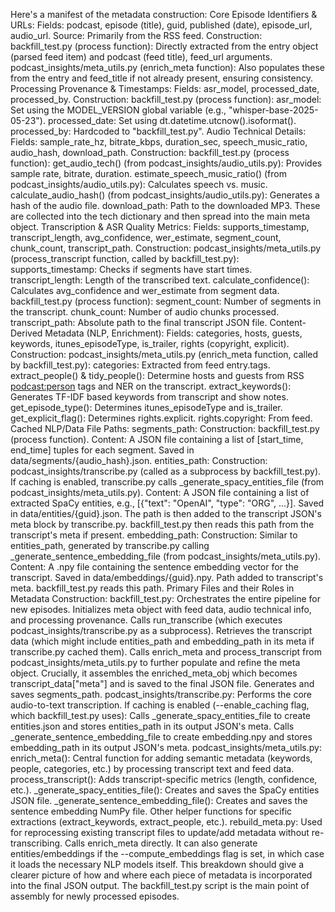 Here's a manifest of the metadata construction:
Core Episode Identifiers & URLs:
Fields: podcast, episode (title), guid, published (date), episode_url, audio_url.
Source: Primarily from the RSS feed.
Construction:
backfill_test.py (process function): Directly extracted from the entry object (parsed feed item) and podcast (feed title), feed_url arguments.
podcast_insights/meta_utils.py (enrich_meta function): Also populates these from the entry and feed_title if not already present, ensuring consistency.
Processing Provenance & Timestamps:
Fields: asr_model, processed_date, processed_by.
Construction:
backfill_test.py (process function):
asr_model: Set using the MODEL_VERSION global variable (e.g., "whisper-base-2025-05-23").
processed_date: Set using dt.datetime.utcnow().isoformat().
processed_by: Hardcoded to "backfill_test.py".
Audio Technical Details:
Fields: sample_rate_hz, bitrate_kbps, duration_sec, speech_music_ratio, audio_hash, download_path.
Construction:
backfill_test.py (process function):
get_audio_tech() (from podcast_insights/audio_utils.py): Provides sample rate, bitrate, duration.
estimate_speech_music_ratio() (from podcast_insights/audio_utils.py): Calculates speech vs. music.
calculate_audio_hash() (from podcast_insights/audio_utils.py): Generates a hash of the audio file.
download_path: Path to the downloaded MP3.
These are collected into the tech dictionary and then spread into the main meta object.
Transcription & ASR Quality Metrics:
Fields: supports_timestamp, transcript_length, avg_confidence, wer_estimate, segment_count, chunk_count, transcript_path.
Construction:
podcast_insights/meta_utils.py (process_transcript function, called by backfill_test.py):
supports_timestamp: Checks if segments have start times.
transcript_length: Length of the transcribed text.
calculate_confidence(): Calculates avg_confidence and wer_estimate from segment data.
backfill_test.py (process function):
segment_count: Number of segments in the transcript.
chunk_count: Number of audio chunks processed.
transcript_path: Absolute path to the final transcript JSON file.
Content-Derived Metadata (NLP, Enrichment):
Fields: categories, hosts, guests, keywords, itunes_episodeType, is_trailer, rights (copyright, explicit).
Construction:
podcast_insights/meta_utils.py (enrich_meta function, called by backfill_test.py):
categories: Extracted from feed entry.tags.
extract_people() & tidy_people(): Determine hosts and guests from RSS <podcast:person> tags and NER on the transcript.
extract_keywords(): Generates TF-IDF based keywords from transcript and show notes.
get_episode_type(): Determines itunes_episodeType and is_trailer.
get_explicit_flag(): Determines rights.explicit.
rights.copyright: From feed.
Cached NLP/Data File Paths:
segments_path:
Construction: backfill_test.py (process function).
Content: A JSON file containing a list of [start_time, end_time] tuples for each segment. Saved in data/segments/{audio_hash}.json.
entities_path:
Construction: podcast_insights/transcribe.py (called as a subprocess by backfill_test.py). If caching is enabled, transcribe.py calls _generate_spacy_entities_file (from podcast_insights/meta_utils.py).
Content: A JSON file containing a list of extracted SpaCy entities, e.g., [{"text": "OpenAI", "type": "ORG", ...}]. Saved in data/entities/{guid}.json. The path is then added to the transcript JSON's meta block by transcribe.py.
backfill_test.py then reads this path from the transcript's meta if present.
embedding_path:
Construction: Similar to entities_path, generated by transcribe.py calling _generate_sentence_embedding_file (from podcast_insights/meta_utils.py).
Content: A .npy file containing the sentence embedding vector for the transcript. Saved in data/embeddings/{guid}.npy. Path added to transcript's meta.
backfill_test.py reads this path.
Primary Files and their Roles in Metadata Construction:
backfill_test.py:
Orchestrates the entire pipeline for new episodes.
Initializes meta object with feed data, audio technical info, and processing provenance.
Calls run_transcribe (which executes podcast_insights/transcribe.py as a subprocess).
Retrieves the transcript data (which might include entities_path and embedding_path in its meta if transcribe.py cached them).
Calls enrich_meta and process_transcript from podcast_insights/meta_utils.py to further populate and refine the meta object.
Crucially, it assembles the enriched_meta_obj which becomes transcript_data["meta"] and is saved to the final JSON file.
Generates and saves segments_path.
podcast_insights/transcribe.py:
Performs the core audio-to-text transcription.
If caching is enabled (--enable_caching flag, which backfill_test.py uses):
Calls _generate_spacy_entities_file to create entities.json and stores entities_path in its output JSON's meta.
Calls _generate_sentence_embedding_file to create embedding.npy and stores embedding_path in its output JSON's meta.
podcast_insights/meta_utils.py:
enrich_meta(): Central function for adding semantic metadata (keywords, people, categories, etc.) by processing transcript text and feed data.
process_transcript(): Adds transcript-specific metrics (length, confidence, etc.).
_generate_spacy_entities_file(): Creates and saves the SpaCy entities JSON file.
_generate_sentence_embedding_file(): Creates and saves the sentence embedding NumPy file.
Other helper functions for specific extractions (extract_keywords, extract_people, etc.).
rebuild_meta.py:
Used for reprocessing existing transcript files to update/add metadata without re-transcribing.
Calls enrich_meta directly. It can also generate entities/embeddings if the --compute_embeddings flag is set, in which case it loads the necessary NLP models itself.
This breakdown should give a clearer picture of how and where each piece of metadata is incorporated into the final JSON output. The backfill_test.py script is the main point of assembly for newly processed episodes.
